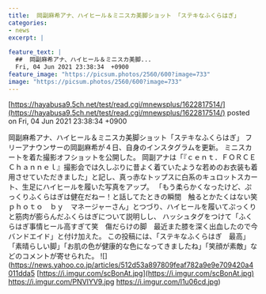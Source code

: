 ```yaml
---
title:  岡副麻希アナ、ハイヒール＆ミニスカ美脚ショット 「ステキなふくらはぎ」  
categories:
- news
excerpt: |
  
feature_text: |
  ##  岡副麻希アナ、ハイヒール＆ミニスカ美脚...
  Fri, 04 Jun 2021 23:38:34  +0900
feature_image: "https://picsum.photos/2560/600?image=733"
image: "https://picsum.photos/2560/600?image=733"
---
```


[https://hayabusa9.5ch.net/test/read.cgi/mnewsplus/1622817514/](https://hayabusa9.5ch.net/test/read.cgi/mnewsplus/1622817514/)
posted on Fri, 04 Jun 2021 23:38:34  +0900

<!--more-->

岡副麻希アナ、ハイヒール＆ミニスカ美脚ショット「ステキなふくらはぎ」 フリーアナウンサーの岡副麻希が４日、自身のインスタグラムを更新。 ミニスカートを着た撮影オフショットを公開した。 岡副アナは「『ｃｅｎｔ．ＦＯＲＣＥ　Ｃｈａｎｎｅｌ』撮影会では久しぶりに昔よく着ていたような若めのお衣装も着用させていただきました」と記し、真っ赤なトップスに白系のキュロットスカート、生足にハイヒールを履いた写真をアップ。 「もう柔らかくなったけど、ぷっくりふくらはぎは健在だねー！と話してたときの瞬間　触るとかたくはない笑　ｐｈｏｔｏ　ｂｙ　マネージャーさん」とつづり、ハイヒールを履いてぷっくりと筋肉が膨らんだふくらはぎについて説明しし、 ハッシュタグをつけて「ふくらはぎ事情ヒール高すぎて笑　傷だらけの脚　最近また膝を深く出血したので今バンドエイド」と付け加えた。 この投稿には、「ステキなふくらはぎ　最高」「素晴らしい脚」「お肌の色が健康的な色になってきましたね」「笑顔が素敵」などのコメントが寄せられた。 ![](https://news.yahoo.co.jp/articles/512d53a897809feaf782a9e9e709420a4011dda5 [https://i.imgur.com/scBonAt.jpg](https://i.imgur.com/scBonAt.jpg) https://i.imgur.com/PNVlYV9.jpg https://i.imgur.com/l1u06cd.jpg)
